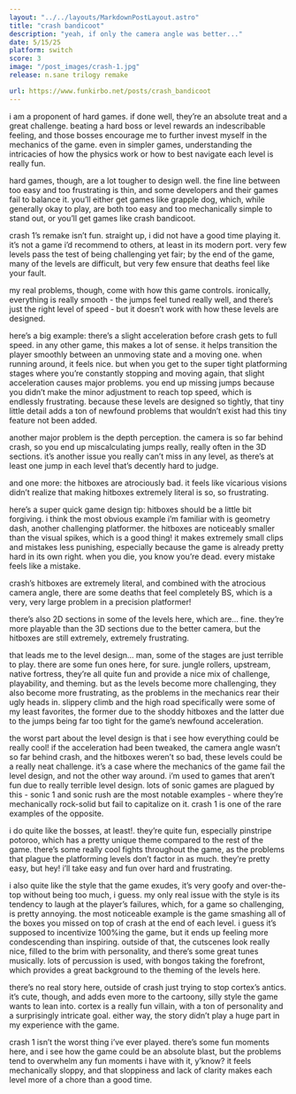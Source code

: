 ```yaml
---
layout: "../../layouts/MarkdownPostLayout.astro"
title: "crash bandicoot"
description: "yeah, if only the camera angle was better..."
date: 5/15/25
platform: switch
score: 3
image: "/post_images/crash-1.jpg"
release: n.sane trilogy remake

url: https://www.funkirbo.net/posts/crash_bandicoot
---
```

i am a proponent of hard games. if done well, they’re an absolute treat and a great challenge. beating a hard boss or level rewards an indescribable feeling, and those bosses encourage me to further invest myself in the mechanics of the game. even in simpler games, understanding the intricacies of how the physics work or how to best navigate each level is really fun.

hard games, though, are a lot tougher to design well. the fine line between too easy and too frustrating is thin, and some developers and their games fail to balance it. you’ll either get games like grapple dog, which, while generally okay to play, are both too easy and too mechanically simple to stand out, or you’ll get games like crash bandicoot.

crash 1’s remake isn’t fun. straight up, i did not have a good time playing it. it’s not a game i’d recommend to others, at least in its modern port. very few levels pass the test of being challenging yet fair; by the end of the game, many of the levels are difficult, but very few ensure that deaths feel like your fault.

my real problems, though, come with how this game controls. ironically, everything is really smooth - the jumps feel tuned really well, and there’s just the right level of speed - but it doesn’t work with how these levels are designed.

here’s a big example: there’s a slight acceleration before crash gets to full speed. in any other game, this makes a lot of sense. it helps transition the player smoothly between an unmoving state and a moving one. when running around, it feels nice. but when you get to the super tight platforming stages where you’re constantly stopping and moving again, that slight acceleration causes major problems. you end up missing jumps because you didn’t make the minor adjustment to reach top speed, which is endlessly frustrating. because these levels are designed so tightly, that tiny little detail adds a ton of newfound problems that wouldn’t exist had this tiny feature not been added.

another major problem is the depth perception. the camera is so far behind crash, so you end up miscalculating jumps really, really often in the 3D sections. it’s another issue you really can’t miss in any level, as there’s at least one jump in each level that’s decently hard to judge.

and one more: the hitboxes are atrociously bad. it feels like vicarious visions didn’t realize that making hitboxes extremely literal is so, so frustrating.

here’s a super quick game design tip: hitboxes should be a little bit forgiving. i think the most obvious example i’m familiar with is geometry dash, another challenging platformer. the hitboxes are noticeably smaller than the visual spikes, which is a good thing! it makes extremely small clips and mistakes less punishing, especially because the game is already pretty hard in its own right. when you die, you know you’re dead. every mistake feels like a mistake. 

crash’s hitboxes are extremely literal, and combined with the atrocious camera angle, there are some deaths that feel completely BS, which is a very, very large problem in a precision platformer!

there’s also 2D sections in some of the levels here, which are… fine. they’re more playable than the 3D sections due to the better camera, but the hitboxes are still extremely, extremely frustrating.

that leads me to the level design… man, some of the stages are just terrible to play. there are some fun ones here, for sure. jungle rollers, upstream, native fortress, they’re all quite fun and provide a nice mix of challenge, playability, and theming. but as the levels become more challenging, they also become more frustrating, as the problems in the mechanics rear their ugly heads in. slippery climb and the high road specifically were some of my least favorites, the former due to the shoddy hitboxes and the latter due to the jumps being far too tight for the game’s newfound acceleration.

the worst part about the level design is that i see how everything could be really cool! if the acceleration had been tweaked, the camera angle wasn’t so far behind crash, and the hitboxes weren’t so bad, these levels could be a really neat challenge. it’s a case where the mechanics of the game fail the level design, and not the other way around. i’m used to games that aren’t fun due to really terrible level design. lots of sonic games are plagued by this - sonic 1 and sonic rush are the most notable examples - where they’re mechanically rock-solid but fail to capitalize on it. crash 1 is one of the rare examples of the opposite.

i do quite like the bosses, at least!. they’re quite fun, especially pinstripe potoroo, which has a pretty unique theme compared to the rest of the game. there’s some really cool fights throughout the game, as the problems that plague the platforming levels don’t factor in as much. they’re pretty easy, but hey! i’ll take easy and fun over hard and frustrating.

i also quite like the style that the game exudes, it’s very goofy and over-the-top without being too much, i guess. my only real issue with the style is its tendency to laugh at the player’s failures, which, for a game so challenging, is pretty annoying. the most noticeable example is the game smashing all of the boxes you missed on top of crash at the end of each level. i guess it’s supposed to incentivize 100%ing the game, but it ends up feeling more condescending than inspiring. outside of that, the cutscenes look really nice, filled to the brim with personality, and there’s some great tunes musically. lots of percussion is used, with bongos taking the forefront, which provides a great background to the theming of the levels here.

there’s no real story here, outside of crash just trying to stop cortex’s antics. it’s cute, though, and adds even more to the cartoony, silly style the game wants to lean into. cortex is a really fun villain, with a ton of personality and a surprisingly intricate goal. either way, the story didn’t play a huge part in my experience with the game.

crash 1 isn’t the worst thing i’ve ever played. there’s some fun moments here, and i see how the game could be an absolute blast, but the problems tend to overwhelm any fun moments i have with it, y’know? it feels mechanically sloppy, and that sloppiness and lack of clarity makes each level more of a chore than a good time. 
